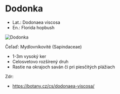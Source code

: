 # Dodonka
- Lat.: Dodonaea viscosa
- En.: Florida hopbush

![Dodonka](./florida_hopbush.jpg  "Dodonka")

Čeľaď: Mydlovníkovité (Sapindaceae)

- 1-3m vysoký ker
- Celosvetovo rozšírený druh
- Rastie na okrajoch saván či pri piesčitých plážiach

Zdr:
- https://botany.cz/cs/dodonaea-viscosa/
